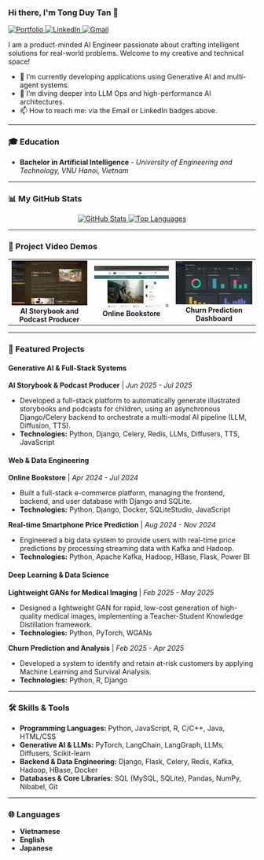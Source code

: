 ### Hi there, I'm Tong Duy Tan 👋

<p align="left">
  <a href="https://welsneil.vercel.app/" target="_blank">
    <img src="https://img.shields.io/badge/My%20Portfolio-252525?style=for-the-badge&logo=anypointstudio&logoColor=white" alt="Portfolio"/>
  </a>
  <a href="https://www.linkedin.com/in/t%E1%BB%91ng-t%C3%A2n-571bb7365/" target="_blank">
    <img src="https://img.shields.io/badge/LinkedIn-0077B5?style=for-the-badge&logo=linkedin&logoColor=white" alt="LinkedIn"/>
  </a>
  <a href="mailto:td.tan2711@gmail.com">
    <img src="https://img.shields.io/badge/Gmail-D14836?style=for-the-badge&logo=gmail&logoColor=white" alt="Gmail"/>
  </a>
</p>

I am a product-minded AI Engineer passionate about crafting intelligent solutions for real-world problems. Welcome to my creative and technical space!

- 🔭 I’m currently developing applications using Generative AI and multi-agent systems.
- 🌱 I’m diving deeper into LLM Ops and high-performance AI architectures.
- 📫 How to reach me: via the Email or LinkedIn badges above.

---

### 🎓 Education

- **Bachelor in Artificial Intelligence** - *University of Engineering and Technology, VNU Hanoi, Vietnam*

---

### 📊 My GitHub Stats

<p align="center">
  <!-- Change 'WelsneilT' to your GitHub username if it's different -->
  <a href="https://github.com/anuraghazra/github-readme-stats">
    <img src="https://github-readme-stats.vercel.app/api?username=WelsneilT&show_icons=true&theme=tokyonight&count_private=true&hide_border=true&rank_icon=github" alt="GitHub Stats"/>
  </a>
  <a href="https://github.com/anuraghazra/github-readme-stats">
    <img src="https://github-readme-stats.vercel.app/api/top-langs/?username=WelsneilT&layout=compact&theme=tokyonight&hide_border=true" alt="Top Languages"/>
  </a>
</p>

---
### 🎥 Project Video Demos

<table align="center" style="border: none;">
  <tr>
    <!-- VIDEO 1 -->
    <td align="center">
      <a href="https://www.youtube.com/watch?v=JFrOie6D3fw&feature=youtu.be">
        <img src="https://github.com/WelsneilT/WelsneilT/blob/main/images/Storybook.png" alt="Storybook and Podcast producer" width="300"/>
      </a>
      <br>
      <b>AI Storybook and Podcast Producer</b>
    </td>
    <!-- VIDEO 2 -->
    <td align="center">
      <a href="https://www.youtube.com/watch?v=DYGpS2ubGcg">
        <img src="https://github.com/WelsneilT/WelsneilT/blob/main/images/Online%20Bookstore" alt="Demo Video 2" width="300"/>
      </a>
      <br>
      <b>Online Bookstore</b>
    </td>
    <!-- VIDEO 3 -->
    <td align="center">
      <a href="https://www.youtube.com/watch?v=tqcwd-_YElc&ab_channel=T%E1%BB%91ngT%C3%A2n">
        <img src="https://github.com/WelsneilT/WelsneilT/blob/main/images/Churn%20Dashboard" alt="Demo Video 3" width="300"/>
      </a>
      <br>
      <b>Churn Prediction Dashboard</b>
    </td>
  </tr>
</table>



---
### 🚀 Featured Projects

#### **Generative AI & Full-Stack Systems**

**AI Storybook & Podcast Producer** | _Jun 2025 - Jul 2025_
- Developed a full-stack platform to automatically generate illustrated storybooks and podcasts for children, using an asynchronous Django/Celery backend to orchestrate a multi-modal AI pipeline (LLM, Diffusion, TTS).
- **Technologies:** Python, Django, Celery, Redis, LLMs, Diffusers, TTS, JavaScript

#### **Web & Data Engineering**

**Online Bookstore** | _Apr 2024 - Jul 2024_
- Built a full-stack e-commerce platform, managing the frontend, backend, and user database with Django and SQLite.
- **Technologies:** Python, Django, Docker, SQLiteStudio, JavaScript

**Real-time Smartphone Price Prediction** | _Aug 2024 - Nov 2024_
- Engineered a big data system to provide users with real-time price predictions by processing streaming data with Kafka and Hadoop.
- **Technologies:** Python, Apache Kafka, Hadoop, HBase, Flask, Power BI

#### **Deep Learning & Data Science**

**Lightweight GANs for Medical Imaging** | _Feb 2025 - May 2025_
- Designed a lightweight GAN for rapid, low-cost generation of high-quality medical images, implementing a Teacher-Student Knowledge Distillation framework.
- **Technologies:** Python, PyTorch, WGANs

**Churn Prediction and Analysis** | _Feb 2025 - Apr 2025_
- Developed a system to identify and retain at-risk customers by applying Machine Learning and Survival Analysis.
- **Technologies:** Python, R, Django


---

### 🛠️ Skills & Tools

- **Programming Languages:** Python, JavaScript, R, C/C++, Java, HTML/CSS
- **Generative AI & LLMs:** PyTorch, LangChain, LangGraph, LLMs, Diffusers, Scikit-learn
- **Backend & Data Engineering:** Django, Flask, Celery, Redis, Kafka, Hadoop, HBase, Docker
- **Databases & Core Libraries:** SQL (MySQL, SQLite), Pandas, NumPy, Nibabel, Git

---

### 🌐 Languages

- **Vietnamese**
- **English** 
- **Japanese** 
